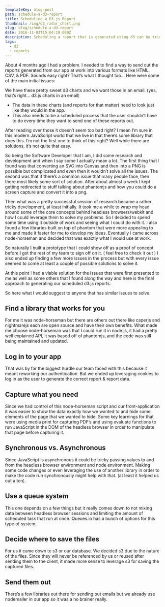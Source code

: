 ```yaml
---
templateKey: blog-post
path: schedule-a-d3-report
title: Scheduling a D3.js Report
thumbnail: /img/d3_radar_chart.png
slug: blog/schedule-a-d3-report
date: 2016-11-03T15:04:10.000Z
description: Scheduling a report that is generated using d3 can be tricky, here's a solution I came up with.
tags:
  - d3
  - reports
---
```


About 4 months ago I had a problem. I needed to find a way to send out the reports generated from our app at work into various formats like HTML, CSV, & PDF. Sounds easy right? That’s what I thought too… Here were some of the main initial issues:

We have these pretty sweet d3 charts and we want those in an email. (yes, that’s right… d3.js charts in an email)

- The data in these charts (and reports for that matter) need to look just like they would in the app.
- This also needs to be a scheduled process that the user shouldn’t have to do every time they want to send one of these reports out.

After reading over those it doesn’t seem too bad right? I mean I’m sure in this modern JavaScript world that we live in that there’s some library that does this. I’m not the first one to think of this right? Well while there are solutions, it’s not quite that easy.

So being the Software Developer that I am, I did some research and development and when I say some I actually mean a lot. The first thing that I found was that converting an SVG into Canvas and then into a PNG is possible but complicated and even then it wouldn’t solve all the issues. The second was that if there’s a common issue that many people face, then there most likely some sort of solution. After about almost a week I kept getting redirected to stuff talking about phantomjs and how you could do a screen capture and convert it into a png.

Then what was a pretty successful session of research became a rather tricky development, at least initially. It took me a while to wrap my head around some of the core concepts behind headless browsers/webkit and how I could leverage them to solve my problems. So I decided to spend some time using it outside of work and seeing what I could do with it. I also found a few libraries built on top of phantom that were more appealing to me and made it faster for me to develop my ideas. Eventually I came across node-horseman and decided that was exactly what I would use at work.

So naturally I built a prototype that I could show off as a proof of concept before I got the rest of my team to sign off on it. ( feel free to check it out ) I also ended up finding a few more issues in the process but with every issue seemed to come at least a couple of possible solutions to solve it.

At this point I had a viable solution for the issues that were first presented to me as well as some others that I found along the way and here is the final approach to generating our scheduled d3.js reports.

So here what I would suggest to anyone that has similar issues to solve.

## Find a library that works for you

For me it was node-horseman but there are others out there like caperjs and nightmarejs each are open source and have their own benefits. What made me choose node-horseman was that I could run it in node.js, it had a pretty well explained API, it was based off of phantomjs, and the code was still being maintained and updated.

## Log in to your app

That was by far the biggest hurdle our team faced with this because it meant reworking our authentication. But we ended up leveraging cookies to log in as the user to generate the correct report & report data.

## Capture what you need

Since we had control of this node-horseman script and our front-application it was easier to show the data exactly how we wanted to and hide some elements of the page that we wanted to hide. Some key learnings for that were using media print for capturing PDF’s and using evaluate functions to run JavaScript in the DOM of the headless browser in order to manipulate that page before capturing it.

## Synchronous vs. Asynchronous

Since JavaScript is asynchronous it could be tricky passing values to and from the headless browser environment and node environment. Making some code changes or even leveraging the use of another library in order to make the code run synchronously might help with that. (at least it helped us out a ton).

## Use a queue system

This one depends on a few things but it really comes down to not mixing data between headless browser sessions and limiting the amount of scheduled task that run at once. Queues.io has a bunch of options for this type of system.

## Decide where to save the files

For us it came down to s3 or our database. We decided s3 due to the nature of the files. Since they will never be referenced by us or reused after sending them to the client, it made more sense to leverage s3 for saving the captured files.

## Send them out

There’s a few libraries out there for sending out emails but we already use nodemailer in our app so it was a no brainer really.
